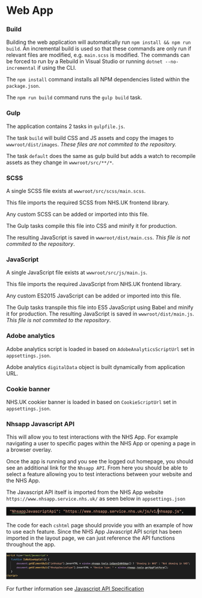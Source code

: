 # Web App

### Build
Building the web application will automatically run `npm install && npm run build`. An incremental build is used so that these commands are only run if relevant files are modified, e.g. `main.scss` is modified.
The commands can be forced to run by a Rebuild in Visual Studio or running `dotnet --no-incremental` if using the CLI.

The `npm install` command installs all NPM dependencies listed within the `package.json`.

The `npm run build` command runs the `gulp build` task.

### Gulp
The application contains 2 tasks in `gulpfile.js`.

The task `build` will build CSS and JS assets and copy the images to `wwwroot/dist/images`. _These files are not commited to the repository._

The task `default` does the same as gulp build but adds a watch to recompile assets as they change in `wwwroot/src/**/*`.

### SCSS
A single SCSS file exists at `wwwroot/src/scss/main.scss`.

This file imports the required SCSS from NHS.UK frontend library.

Any custom SCSS can be added or imported into this file.

The Gulp tasks compile this file into CSS and minify it for production.

The resulting JavaScript is saved in `wwwroot/dist/main.css`. _This file is not commited to the repository_.

### JavaScript
A single JavaScript file exists at `wwwroot/src/js/main.js`.

This file imports the required JavaScript from NHS.UK frontend library.

Any custom ES2015 JavaScript can be added or imported into this file.

The Gulp tasks transpile this file into ES5 JavaScript using Babel and minify it for production. The resulting JavaScript is saved in `wwwroot/dist/main.js`. _This file is not commited to the repository_.

### Adobe analytics
Adobe analytics script is loaded in based on `AdobeAnalyticsScriptUrl` set in `appsettings.json`.

Adobe analytics `digitalData` object is built dynamically from application URL.

### Cookie banner
NHS.UK cookier banner is loaded in based on `CookieScriptUrl` set in `appsettings.json`.


### Nhsapp Javascript API

This will allow you to test interactions with the NHS App. For example navigating a user to specific pages within the NHS App or opening a page in a browser overlay.  

Once the app is running and you see the logged out homepage, you should see an additional link for the `Nhsapp API`. From here you should be able to select a feature allowing you to test interactions between your website and the NHS App.

The Javascript API itself is imported from the NHS App website `https://www.nhsapp.service.nhs.uk/` as seen below in `appsettings.json`

![](../images/NhsappApiPath.png)

The code for each `cshtml` page should provide you with an example of how to use each feature. Since the NHS App Javascript API script has been imported in the layout page, we can just reference the API functions throughout the app.

![](../images/NhsappApiImplementation.png)

For further information see [Javascript API Specification](https://nhsconnect.github.io/nhsapp-developer-documentation/js-api-specification/)